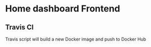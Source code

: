 # Home dashboard Frontend

## Travis CI

Travis script will build a new Docker image and push to Docker Hub
